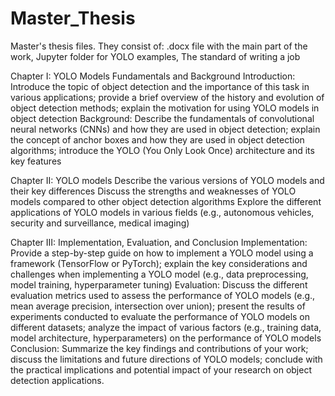 <h1>Master_Thesis</h1>

Master's thesis files. They consist of:
.docx file with the main part of the work,
Jupyter folder for YOLO examples,
The standard of writing a job

Chapter I: YOLO Models Fundamentals and Background
Introduction: Introduce the topic of object detection and the importance of this task in various applications; provide a brief overview of the history and evolution of object detection methods; explain the motivation for using YOLO models in object detection
Background: Describe the fundamentals of convolutional neural networks (CNNs) and how they are used in object detection; explain the concept of anchor boxes and how they are used in object detection algorithms; introduce the YOLO (You Only Look Once) architecture and its key features

Chapter II: YOLO models
Describe the various versions of YOLO models and their key differences
Discuss the strengths and weaknesses of YOLO models compared to other object detection algorithms
Explore the different applications of YOLO models in various fields (e.g., autonomous vehicles, security and surveillance, medical imaging)

Chapter III:  Implementation, Evaluation, and Conclusion
Implementation: Provide a step-by-step guide on how to implement a YOLO model using a framework (TensorFlow or PyTorch); explain the key considerations and challenges when implementing a YOLO model (e.g., data preprocessing, model training, hyperparameter tuning)
Evaluation: Discuss the different evaluation metrics used to assess the performance of YOLO models (e.g., mean average precision, intersection over union); present the results of experiments conducted to evaluate the performance of YOLO models on different datasets; analyze the impact of various factors (e.g., training data, model architecture, hyperparameters) on the performance of YOLO models
Conclusion: Summarize the key findings and contributions of your work; discuss the limitations and future directions of YOLO models; conclude with the practical implications and potential impact of your research on object detection applications.
